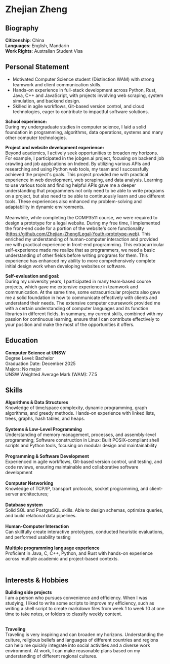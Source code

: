 # Zhejian Zheng
## Biography
**Citizenship**: China <br />
**Languages**:   English, Mandarin <br />
**Work Rights**: Australian Student Visa <br />
## Personal Statement
<ul>
  <li>Motivated Computer Science student (Distinction WAM) with strong teamwork and client communication skills.</li>
  <li>Hands-on experience in full-stack development across Python, Rust, Java, C++ and JavaScript, with projects involving web scraping, system simulation, and backend design. </li>
  <li>Skilled in agile workflows, Git-based version control, and cloud technologies, eager to contribute to impactful software solutions.</li>
</ul>

**School experience:** <br />
During my undergraduate studies in computer science, I laid a solid foundation in programming, algorithms, data operations, systems and many other computer technologies.

**Project and website development experience:** <br />
Beyond academics, I actively seek opportunities to broaden my horizons. For example, I participated in the jobgen.ai project, focusing on backend job crawling and job applications on Indeed. By utilizing various APIs and researching and using Python web tools, my team and I successfully achieved the project's goals. This project provided me with practical experience in web development, web scraping, and data analysis. Learning to use various tools and finding helpful APIs gave me a deeper understanding that programmers not only need to be able to write programs on a project, but also need to be able to continuously learn and use different tools. These experiences also enhanced my problem-solving and adaptability in dynamic environments. <br />
<br />
Meanwhile, while completing the COMP3511 course, we were required to design a prototype for a legal website. During my free time, I implemented the front-end code for a portion of the website's core functionality (https://github.com/Zhejian-Zheng/Legal-Youth-prototype-web). This enriched my understanding of human-computer interaction and provided me with practical experience in front-end programming. This extracurricular self-experience made me realize that as programmers, we need a basic understanding of other fields before writing programs for them. This experience has enhanced my ability to more comprehensively complete initial design work when developing websites or software.

**Self-evaluation and goal:** <br />
During my university years, I participated in many team-based course projects, which gave me extensive experience in teamwork and communication. At the same time, some extracurricular projects also gave me a solid foundation in how to communicate effectively with clients and understand their needs. The extensive computer coursework provided me with a certain understanding of computer languages ​​and its function libraries in different fields. In summary, my current skills, combined with my passion for continuous learning, ensure that I can contribute effectively to your position and make the most of the opportunities it offers.

## Education
**Computer Science at UNSW** <br />
Degree Level: Bachelor <br />
Graduation Date: December 2025 <br />
Majors: No major <br />
UNSW Weighted Average Mark (WAM): 77.5 <br />

## Skills
**Algorithms & Data Structures** <br />
Knowledge of time/space complexity, dynamic programming, graph algorithms, and greedy methods. Hands-on experience with linked lists, trees, graphs, hash tables, and heaps. <br />
<br />
**Systems & Low-Level Programming** <br />
Understanding of memory management, processes, and assembly-level programming; Software construction in Linux: Built POSIX-compliant shell scripts and Python tools, focusing on modular design and maintainability <br /> 
<br />
**Programming & Software Development** <br />
Experienced in agile workflows, Git-based version control, unit testing, and code reviews, ensuring maintainable and collaborative software development <br />
<br />
**Computer Networking** <br />
Knowledge of TCP/IP, transport protocols, socket programming, and client-server architectures; <br />
<br />
**Database system** <br />
Solid SQL and PostgreSQL skills. Able to design schemas, optimize queries, and build relational data pipelines. <br />
<br />
**Human-Computer Interaction** <br />
Can skillfully create interactive prototypes, conducted heuristic evaluations, and performed usability testing <br />
<br />
**Multiple programming language experience** <br />
Proficient in Java, C, C++, Python, and Rust with hands-on experience across multiple academic and project-based contexts. <br />
<br />

## Interests & Hobbies
**Building side projects** <br />
I am a person who pursues convenience and efficiency. When I was studying, I liked to write some scripts to improve my efficiency, such as writing a shell script to create markdown files from week 1 to week 10 at one time to take notes, or folders to classify weekly content. <br />
<br />

**Traveling** <br />
Traveling is very inspiring and can broaden my horizons. Understanding the culture, religious beliefs and languages ​​of different countries and regions can help me quickly integrate into social activities and a diverse work environment. At work, I can make reasonable plans based on my understanding of different regional cultures.
